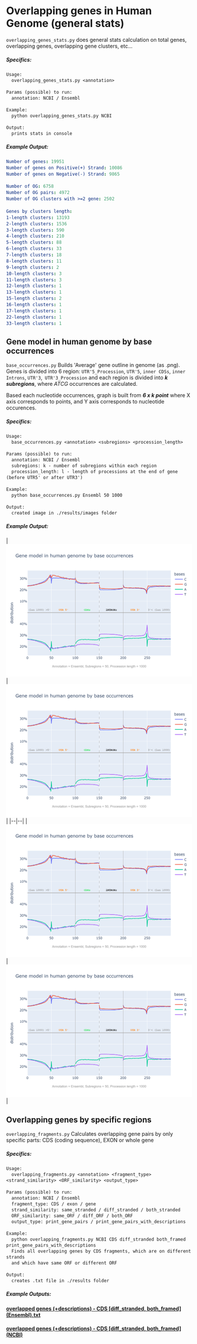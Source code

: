 # Overlapping genes in Human Genome (general stats)

`overlapping_genes_stats.py` does general stats calculation on total genes, overlapping genes, overlapping gene
clusters, etc...

##### _Specifics:_

```text
Usage:
  overlapping_genes_stats.py <annotation>

Params (possible) to run:
  annotation: NCBI / Ensembl

Example:
  python overlapping_genes_stats.py NCBI

Output:
  prints stats in console
```

##### _Example Output:_

```yaml
Number of genes: 19951
Number of genes on Positive(+) Strand: 10086
Number of genes on Negative(-) Strand: 9865

Number of OG: 6758
Number of OG pairs: 4972
Number of OG clusters with >=2 gene: 2502

Genes by clusters length:
1-length clusters: 13193
2-length clusters: 1536
3-length clusters: 590
4-length clusters: 210
5-length clusters: 88
6-length clusters: 33
7-length clusters: 18
8-length clusters: 11
9-length clusters: 2
10-length clusters: 3
11-length clusters: 3
12-length clusters: 1
13-length clusters: 1
15-length clusters: 2
16-length clusters: 1
17-length clusters: 1
22-length clusters: 1
33-length clusters: 1 
```

## Gene model in human genome by base occurrences

`base_occurrences.py` Builds 'Average' gene outline in genome (as .png). Genes is divided into 6
region: `UTR'5_Procession`, `UTR'5`, `inner CDSs`, `inner Introns`, `UTR'3`,` UTR'3_Procession`
and each region is divided into _**k subregions**_, where _ATCG_ occurrences are calculated.

Based each nucleotide occurrences, graph is built from _**6 x k point**_
where X axis corresponds to points, and Y axis corresponds to nucleotide occurences.

##### _Specifics:_

```text 
Usage:
  base_occurrences.py <annotation> <subregions> <procession_length>

Params (possible) to run:
  annotation: NCBI / Ensembl
  subregions: k - number of subregions within each region
  procession_length: l - length of processions at the end of gene (before UTR5' or after UTR3')

Example:
  python base_occurrences.py Ensembl 50 1000

Output:
  created image in ./results/images folder

```

##### _Example Output:_

| ![](results/images/average%20gene%20(Ensembl%2C%20k%3D50%2C%20procc%3D1000).png)
| ![](results/images/average%20gene%20(Ensembl%2C%20k%3D50%2C%20procc%3D1000).png) | |--|--|
| ![](results/images/average%20gene%20(Ensembl%2C%20k%3D50%2C%20procc%3D1000).png)
| ![](results/images/average%20gene%20(Ensembl%2C%20k%3D50%2C%20procc%3D1000).png) |

## Overlapping genes by specific regions

`overlapping_fragments.py`  Calculates overlapping gene pairs by only specific parts: CDS (coding sequence), EXON or
whole gene

##### _Specifics:_

```text 
Usage:
  overlapping_fragments.py <annotation> <fragment_type> <strand_similarity> <ORF_similarity> <output_type>

Params (possible) to run:
  annotation: NCBI / Ensembl
  fragment_type: CDS / exon / gene
  strand_similarity: same_stranded / diff_stranded / both_stranded
  ORF_similarity: same_ORF / diff_ORF / both_ORF
  output_type: print_gene_pairs / print_gene_pairs_with_descriptions

Example:
  python overlapping_fragments.py NCBI CDS diff_stranded both_framed print_gene_pairs_with_descriptions
  Finds all overlapping genes by CDS fragments, which are on different strands
  and which have same ORF or different ORF

Output:
  creates .txt file in ./results folder
```

##### _Example Outputs:_

#### [overlapped genes (+descriptions) - CDS [diff_stranded, both_framed] (Ensembl).txt](/results/overlapped%20genes%20(+descriptions)%20-%20CDS%20[diff_stranded,%20both_framed]%20(Ensembl).txt)

#### [overlapped genes (+descriptions) - CDS [diff_stranded, both_framed] (NCBI)](/results/overlapped%20genes%20(+descriptions)%20-%20CDS%20[diff_stranded,%20both_framed]%20(NCBI).txt) 